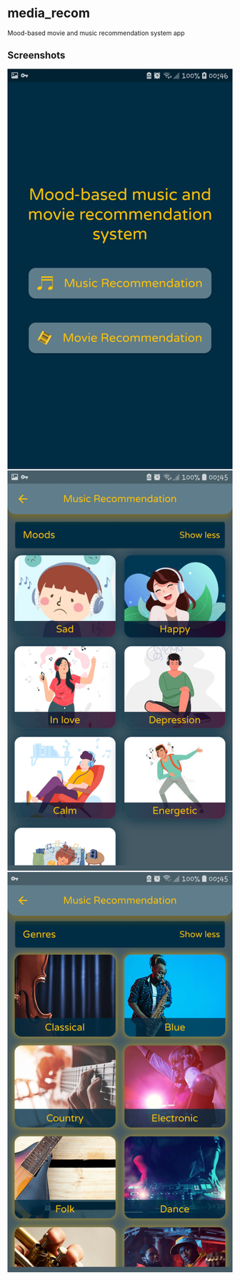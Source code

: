 # media_recom

Mood-based movie and music recommendation system app

## Screenshots

![Getting Started](1.png)
![Getting Started](2.png)
![Getting Started](3.png)
